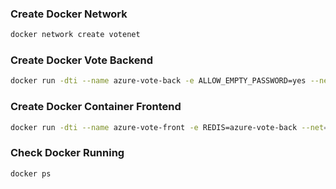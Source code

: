 ### Create Docker Network

```sh
docker network create votenet
```

### Create Docker Vote Backend

```sh
docker run -dti --name azure-vote-back -e ALLOW_EMPTY_PASSWORD=yes --net=votenet bitnami/redis:6.0.8
```

### Create Docker Container Frontend

```sh
docker run -dti --name azure-vote-front -e REDIS=azure-vote-back --net=votenet -p 8081:80 mcr.microsoft.com/azuredocs/azure-vote-front:v1
```

### Check Docker Running

```sh
docker ps
```
